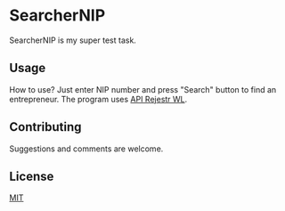 # SearcherNIP

SearcherNIP is my super test task.

## Usage

How to use? Just enter NIP number and press "Search" button to find an entrepreneur.
The program uses [API Rejestr WL](https://wl-api.mf.gov.pl/).

## Contributing

Suggestions and comments are welcome.


## License

[MIT](https://choosealicense.com/licenses/mit/)
